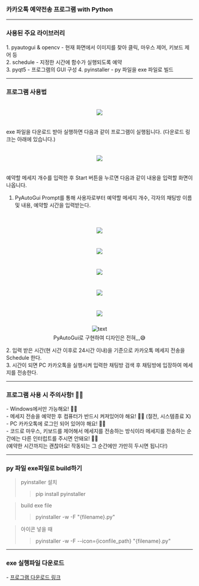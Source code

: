 <H3>카카오톡 예약전송 프로그램 with Python</H3>

***

<H3>사용된 주요 라이브러리</H3>
1. pyautogui & opencv - 현재 화면에서 이미지를 찾아 클릭, 마우스 제어, 키보드 제어 등<br>
2. schedule - 지정한 시간에 함수가 실행되도록 예약<br>
3. pyqt5 - 프로그램의 GUI 구성
4. pyinstaller - py 파일을 exe 파일로 빌드

***

<H3>프로그램 사용법</H3>
<p align="center">
  <img src="https://img1.daumcdn.net/thumb/R1280x0/?scode=mtistory2&fname=https%3A%2F%2Fblog.kakaocdn.net%2Fdn%2FbTkZi1%2Fbtrs3VJKR73%2FfzeA2kBWlZ7mVVrT7LVdXK%2Fimg.png" style="margin:20px auto">  
</p>
<p>exe 파일을 다운로드 받아 실행하면 다음과 같이 프로그램이 실행됩니다. (다운로드 링크는 아래에 있습니다.)</p>
<p align="center">
  <img src="https://img1.daumcdn.net/thumb/R1280x0/?scode=mtistory2&fname=https%3A%2F%2Fblog.kakaocdn.net%2Fdn%2FAA7Xc%2Fbtrs2EIAGEq%2FkpyvPCc7LoixMS1fmCYhQK%2Fimg.png" style="margin:20px auto">
</p>
예약할 메세지 개수를 입력한 후 Start 버튼을 누르면 다음과 같이 내용을 입력할 화면이 나옵니다.

1. PyAutoGui Prompt를 통해 사용자로부터 예약할 메세지 개수, 각자의 채팅방 이름 및 내용, 예약할 시간을 입력받는다. <br><br>
<p align="center">
  <img src="https://images.velog.io/images/wadekang/post/a8d133f3-f88a-40b6-b7c5-4b04208dd4d0/%EB%A9%94%EC%84%B8%EC%A7%80%EA%B0%9C%EC%88%98.png" style="margin:20px auto"><br>
  <img src="https://images.velog.io/images/wadekang/post/11077137-905c-4270-8ca8-b3ecb3292cdc/%EC%B1%84%ED%8C%85%EB%B0%A9%20%EC%9D%B4%EB%A6%84.png" style="margin:20px auto"><br>
  <img src="https://images.velog.io/images/wadekang/post/ac800c8d-c7e1-4d1a-ba6f-1bef5e15dbc5/%EB%82%B4%EC%9A%A9.png" style="margin:20px auto"><br>
  <img src="https://images.velog.io/images/wadekang/post/9b2fc71d-0cfc-4649-bd69-21b0ce42e800/%EC%8B%9C%EA%B0%84%EC%9E%85%EB%A0%A5.png" style="margin:20px auto"><br>
  <img src="https://images.velog.io/images/wadekang/post/a894cff6-7b57-4954-83f9-8d84ecd62051/%EC%A2%85%EB%A3%8C.png" style="margin:20px auto"><br>
  <img src="https://images.velog.io/images/wadekang/post/bd349776-bba4-47cb-b548-72e1b1f2fc7e/%EC%99%84%EB%A3%8C.png" alt="text" width="number" style="margin:5px auto" /><br>PyAutoGui로 구현하여 디자인은 전혀,,,😅
</p>
2. 입력 받은 시간(현 시간 이후로 24시간 이내)을 기준으로 카카오톡 메세지 전송을 Schedule 한다.<br>
3. 시간이 되면 PC 카카오톡을 실행시켜 입력한 채팅방 검색 후 채팅방에 입장하여 메세지를 전송한다. 

***

<H3>프로그램 사용 시 주의사항! 🙆‍♂️</H3>
- Windows에서만 가능해요! 🙆‍♂️<br>
- 메세지 전송을 예약한 후 컴퓨터가 반드시 켜져있어야 해요! 🙆‍♂️ (절전, 시스템종료 X)<br>
- PC 카카오톡에 로그인 되어 있어야 해요! 🙆‍♂️<br>
- 코드로 마우스, 키보드를 제어해서 메세지를 전송하는 방식이라 메세지를 전송하는 순간에는 다른 인터럽트를 주시면 안돼요! 🙅‍♂️<br> (예약한 시간까지는 괜찮아요! 작동되는 그 순간에만 가만히 두시면 됩니다!)<br>

***
<H3>py 파일 exe파일로 build하기</H3>

> pyinstaller 설치
>> pip install pyinstaller

> build exe file
>> pyinstaller -w -F "{filename}.py"

> 아이콘 넣을 때
>> pyinstaller -w -F --icon={iconfile_path} "{filename}.py"


***
<H3>exe 실행파일 다운로드</H3>
- <a href="https://drive.google.com/file/d/1-P8NltULUfMU5JBZZ40Gw5uz1HyWG-qp/view?usp=sharing" target="_blank">프로그램 다운로드 링크</a>
